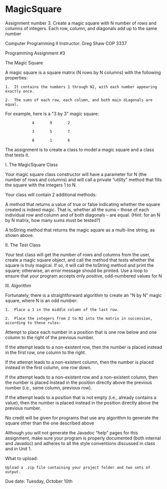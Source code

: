 # MagicSquare
Assignment number 3. Create a magic square with N number of rows and columns of integers. Each row, column, and diagonals add up to the same number

Computer Programming II	      		     		  	              Instructor: Greg Shaw
COP 3337 							           


Programming Assignment #3

The Magic Square 


A magic square is a square matrix (N rows by N columns) with the following properties:

	1.	It contains the numbers 1 through N2, with each number appearing exactly once.
	
	2.	The sums of each row, each column, and both main diagonals are equal.
	
For example, here is a "3 by 3" magic square:

				4		9		2

				3		5		7

				8		1		6

The assignment is to create a class to model a magic square and a class that tests it.

I. The MagicSquare Class

Your magic square class constructor will have a parameter for N (the number of rows and columns) and will call a private “utility” method that fills 
the square with the integers 1 to N.

Your class will contain 2 additional methods:

A method that returns a value of true or false indicating whether the square created is indeed magic.  That is, whether all the sums – those of each 
individual row and column and of both diagonals – are equal.  (Hint: for an N by N matrix, how many sums must be tested?)

A toString method that returns the magic square as a multi-line string, as shown above.

II. The Test Class

Your test class will get the number of rows and columns from the user, create a magic square object, and call the method that tests whether the 
square is truly magical.  If so, it will call the toString method and print the square; otherwise, an error message should be printed.
Use a loop to ensure that your program accepts only positive, odd-numbered values for N


III.  Algorithm

Fortunately, there is a straightforward algorithm to create an "N by N" magic square, where N is an odd number:

	1.	Place a 1 in the middle column of the last row.

	2.	Place the integers from 2 to N2 into the matrix in succession, according to these rules:

Attempt to place each number in a position that is one row below and one column to the right of the previous number.

If the attempt leads to a non-existent row, then the number is placed instead in the first row, one column to the right.

If the attempt leads to a non-existent column, then the number is placed instead in the first column, one row down.

If the attempt leads to a non-existent row and a non-existent column, then the number is placed instead in the position directly above the 
previous number (i.e., same column, previous row).

If the attempt leads to a position that is not empty (i.e., already contains a value), then the number is placed instead in the position directly
 above the previous number.

No credit will be given for programs that use any algorithm to generate the square other than the one described above

Although you will not generate the Javadoc “help” pages for this assignment, make sure your program is 
properly documented (both internal and Javadoc) and adheres to all the style conventions discussed in class and in Unit 1.

What to upload:

	Upload a .zip file containing your project folder and two sets of output.

Due date:  Tuesday, October 10th

